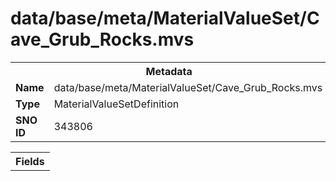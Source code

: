 <h1>data/base/meta/MaterialValueSet/Cave_Grub_Rocks.mvs</h1><table><tr><th colspan="100%">Metadata</th></tr><tr><td><b>Name</b></td><td>data/base/meta/MaterialValueSet/Cave_Grub_Rocks.mvs</td></tr><tr><td><b>Type</b></td><td>MaterialValueSetDefinition</td></tr><tr><td><b>SNO ID</b></td><td>343806</td></tr></table>

<table><tr><th colspan="100%">Fields</th></tr></table>

